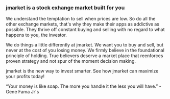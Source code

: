 ### jmarket is a stock exhange market built for you 

We understand the temptation to sell when prices are low. So do all the other exchange markets, that's why they make their apps as addictive as possible. They thrive off constant buying and selling with no regard to what happens to you, the investor.

We do things a little differently at jmarket. We want you to buy and sell, but never at the cost of you losing money. We firmly believe in the foundational principle of holding. True believers deserve a market place that reenforces proven strategy and not spur of the moment decision making.

jmarket is the new way to invest smarter. See how jmarket can maximize your profits today!

“Your money is like soap. The more you handle it the less you will have.” - Gene Fama Jr's
